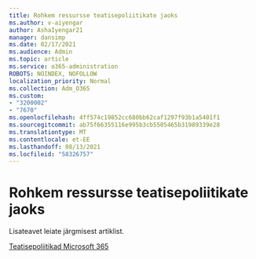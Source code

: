 ```yaml
---
title: Rohkem ressursse teatisepoliitikate jaoks
ms.author: v-aiyengar
author: AshaIyengar21
manager: dansimp
ms.date: 02/17/2021
ms.audience: Admin
ms.topic: article
ms.service: o365-administration
ROBOTS: NOINDEX, NOFOLLOW
localization_priority: Normal
ms.collection: Adm_O365
ms.custom:
- "3200002"
- "7670"
ms.openlocfilehash: 4ff574c19852cc680bb62caf1297f93b1a5401f1
ms.sourcegitcommit: ab75f66355116e995b3cb5505465b31989339e28
ms.translationtype: MT
ms.contentlocale: et-EE
ms.lasthandoff: 08/13/2021
ms.locfileid: "58326757"
---
```

# <a name="more-resources-on-alert-policies"></a>Rohkem ressursse teatisepoliitikate jaoks

Lisateavet leiate järgmisest artiklist.

[Teatisepoliitikad Microsoft 365](https://docs.microsoft.com/microsoft-365/compliance/alert-policies)
